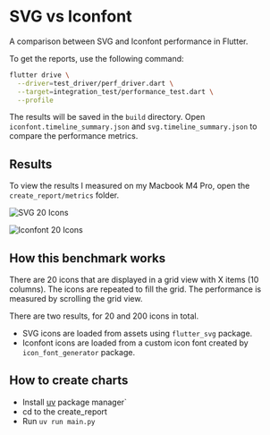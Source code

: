 # SVG vs Iconfont

A comparison between SVG and Iconfont performance in Flutter.

To get the reports, use the following command:

```bash
flutter drive \
  --driver=test_driver/perf_driver.dart \
  --target=integration_test/performance_test.dart \
  --profile
```

The results will be saved in the `build` directory. Open `iconfont.timeline_summary.json` and `svg.timeline_summary.json` to compare the performance metrics.

## Results

To view the results I measured on my Macbook M4 Pro, open the `create_report/metrics` folder.

![SVG 20 Icons](create_report/metrics/svg_20_icons.png)

![Iconfont 20 Icons](create_report/metrics/iconfont_20_icons.png)

## How this benchmark works

There are 20 icons that are displayed in a grid view with X items (10 columns). The icons are repeated to fill the grid. The performance is measured by scrolling the grid view.

There are two results, for 20 and 200 icons in total.

- SVG icons are loaded from assets using `flutter_svg` package.
- Iconfont icons are loaded from a custom icon font created by `icon_font_generator` package.

## How to create charts

- Install [uv](https://github.com/astral-sh/uv) package manager`
- cd to the create_report
- Run `uv run main.py`
